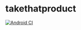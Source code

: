 # takethatproduct

[![Android CI](https://github.com/bdmariobd/takethatproduct/actions/workflows/android.yml/badge.svg?branch=deploy)](https://github.com/bdmariobd/takethatproduct/actions/workflows/android.yml)
 
